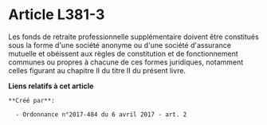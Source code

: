 # Article L381-3

Les fonds de retraite professionnelle supplémentaire doivent être constitués sous la forme d'une société anonyme ou d'une
société d'assurance mutuelle et obéissent aux règles de constitution et de fonctionnement communes ou propres à chacune de
ces formes juridiques, notamment celles figurant au chapitre II du titre II du présent livre.

**Liens relatifs à cet article**

	**Créé par**:

	  - Ordonnance n°2017-484 du 6 avril 2017 - art. 2
